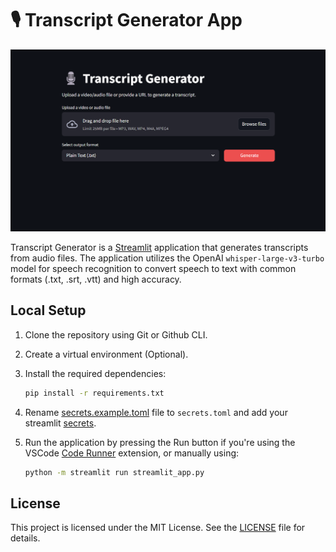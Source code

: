 # 🎙️ Transcript Generator App

[![Preview](./.streamlit/preview.png)](https://transcript-generator.streamlit.app)

Transcript Generator is a [Streamlit](https://streamlit.io/) application that generates transcripts from audio files. The application utilizes the OpenAI `whisper-large-v3-turbo` model for speech recognition to convert speech to text with common formats (.txt, .srt, .vtt) and high accuracy.

## Local Setup

1. Clone the repository using Git or Github CLI.

2. Create a virtual environment (Optional).

3. Install the required dependencies:

   ```sh
   pip install -r requirements.txt
   ```

4. Rename [secrets.example.toml](./.streamlit/secrets.example.toml) file to `secrets.toml` and add your streamlit [secrets](https://docs.streamlit.io/develop/concepts/connections/secrets-management).

5. Run the application by pressing the Run button if you're using the VSCode [Code Runner](https://marketplace.visualstudio.com/items?itemName=formulahendry.code-runner) extension, or manually using:
   ```sh
   python -m streamlit run streamlit_app.py
   ```

## License

This project is licensed under the MIT License. See the [LICENSE](./LICENSE) file for details.
